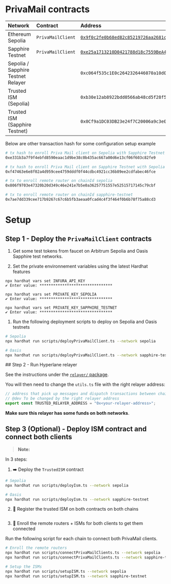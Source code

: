 # PrivaMail contracts

| Network                            | Contract          | Address                                                                                                                                       |
| :--------------------------------- | :---------------- | :-------------------------------------------------------------------------------------------------------------------------------------------- |
| Ethereum Sepolia                   | `PrivaMailClient` | [`0x9f0c2fe0b68ed82c85219726aa2681c87ee041a9`](https://sepolia.etherscan.io/address/0x9f0c2fe0b68ed82c85219726aa2681c87ee041a9#code)          |
| Sapphire Testnet                   | `PrivaMailClient` | [`0xe25a1713210D0421788d18c7559BeA4B094eaa2c`](https://explorer.oasis.io/testnet/sapphire/address/0xe25a1713210D0421788d18c7559BeA4B094eaa2c) |
| Sepolia / Sapphire Testnet Relayer |                   | `0xc064f535c1E0c2642326446070a10d0452cCf5fF`                                                                                                  |
| Trusted ISM (Sepolia)              |                   | `0xb30e12ab8922bdd0566ab48cd5f28f56703c7a6f`                                                                                                  |
| Trusted ISM (Sapphire Testnet)     |                   | `0x0Cf9a1DC03DB23e24f7C20006a9c3e02E15E97a2`                                                                                                  |

Below are other transaction hash for some configuration setup example

```bash
# tx hash to enroll Priva Mail client on Sepolia with Sapphire Testnet (view on Sepolia explorer):
0xe331b3a7f9f4ebfd8590eaac1d9be38c0b435ac667a00d6e13cf06f603c82fe9

# tx hash to enroll Priva Mail client on Sapphire Testnet with Sepolia (view on Oasis explorer):
0xf47463e6e8f02a4d959cee4759dddf0f44cdbc4921cc36b89ee2cdfabec46fce

# tx to enroll remote router on chainId sepolia
0x806f9703e47320b20d349c46e241e7b5e0a36257751557e52515717145c79cbf

# tx to enroll remote router on chainId sapphire-testnet
0x7ae7dd339cee717b9267c67c6b5fb3aeaa0fcad4c4f3f464f0b6b78f75a88cd3
```

<!-- This project demonstrates a basic Hardhat use case. It comes with a sample contract, a test for that contract, and a Hardhat Ignition module that deploys that contract.

Try running some of the following tasks:

```shell
npx hardhat help
npx hardhat test
REPORT_GAS=true npx hardhat test
npx hardhat node
npx hardhat ignition deploy ./ignition/modules/Lock.ts
``` -->

# Setup

## Step 1 - Deploy the `PrivaMailClient` contracts

1. Get some test tokens from faucet on Arbitrum Sepolia and Oasis Sapphire test networks.

2. Set the private environnement variables using the latest Hardhat features

```
npx hardhat vars set INFURA_API_KEY
✔ Enter value: ********************************

npx hardhat vars set PRIVATE_KEY_SEPOLIA
✔ Enter value: ********************************

npx hardhat vars set PRIVATE_KEY_SAPPHIRE_TESTNET
✔ Enter value: ********************************
```

1. Run the following deployment scripts to deploy on Sepolia and Oasis testnets

```bash
# Sepolia
npx hardhat run scripts/deployPrivaMailClient.ts --network sepolia

# Oasis
npx hardhat run scripts/deployPrivaMailClient.ts --network sapphire-testnet
```

## Step 2 - Run Hyperlane relayer

See the instructions under the [`relayer/` package](../relayer/README.md).

You will then need to change the `utils.ts` file with the right relayer address:

```ts
// address that pick up messages and dispatch transactions between chains
// @dev To be changed by the right relayer address
export const TRUSTED_RELAYER_ADDRESS = "0x<your-relayer-address>";
```

**Make sure this relayer has some funds on both networks**.

## Step 3 (Optional) - Deploy ISM contract and connect both clients

> **Note:**

In 3 steps:

1. ➡️ Deploy the `TrustedISM` contract

```bash
# Sepolia
npx hardhat run scripts/deployIsm.ts --network sepolia

# Oasis
npx hardhat run scripts/deployIsm.ts --network sapphire-testnet
```

2. 🔐 Register the trusted ISM on both contracts on both chains

```

```

3. 🔌 Enroll the remote routers + ISMs for both clients to get them connected

<!-- TODO: connect both mail clients steps by `enrollRemoteRouters(...)` and `setInterchainSecurityModule(...)` -->

Run the following script for each chain to connect both PrivaMail clients.

```bash
# Enroll the remote routers
npx hardhat run scripts/connectPrivaMailClients.ts --network sepolia
npx hardhat run scripts/connectPrivaMailClients.ts --network sapphire-testnet

# Setup the ISMs
npx hardhat run scripts/setupISM.ts --network sepolia
npx hardhat run scripts/setupISM.ts --network sapphire-testnet
```
